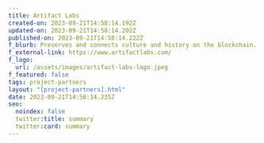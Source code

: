 ```yaml
---
title: Artifact Labs
created-on: 2023-09-21T14:58:14.192Z
updated-on: 2023-09-21T14:58:14.202Z
published-on: 2023-09-21T14:58:14.222Z
f_blurb: Preserves and connects culture and history on the blockchain.
f_external-link: https://www.artifactlabs.com/
f_logo:
  url: /assets/images/artifact-labs-logo.jpeg
f_featured: false
tags: project-partners
layout: "[project-partners].html"
date: 2023-09-21T14:58:14.235Z
seo:
  noindex: false
  twitter:title: summary
  twitter:card: summary
---
```

